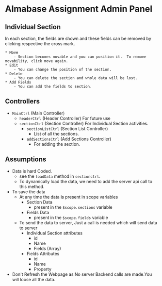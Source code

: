 # Almabase Assignment Admin Panel
## Individual Section 
In each section, the fields are shown and these fields can be removed by clicking respective the cross mark.<br>
<!-- Actions<br> -->
	* Move 
		- Section becomes movable and you can position it. 	To remove movability, click move again.
	* Edit
		- You can change the position of the section.
	* Delete
		- You can delete the section and whole data will be lost.
	* Add Fields
		- You can add the fields to section.


## Controllers 
* `MainCtrl` (Main Controller)
    * `headerCtrl` (Header Controller)
		For future use
    * `sectionCtrl` (Section Controller)
		For Individual Section activities.
		* `sectionListCtrl` (Section List Controller)
			- List of all the sections.
		* `addSectionsCtrl` (Add Sections Controller)
			- For adding the section.


## Assumptions
* Data is hard Coded.
	- see the `loadData` method in `sectionctrl`.
	- To dynamically load the data, we need to add the server api call to this method. 
* To save the data
	- At any time the data is present in scope variables
		* Section Data
			- present in the `$scope.sections` variable
		* Fields Data
			- present in the `$scope.fields` variable
	- To send the data to server, Just a call is needed which will send data to server
		- Individual Section attributes
			- id
			- Name
			- Fields (Array)
		- Fields Attributes
			- id
			- Name
			- Property
* Don't Refresh the Webpage as No server Backend calls are made.You will loose all the data.
